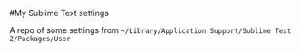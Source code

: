 #My Sublime Text settings

A repo of some settings from `~/Library/Application Support/Sublime Text 2/Packages/User`